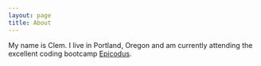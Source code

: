 ```yaml
---
layout: page
title: About
---
```


My name is Clem. I live in Portland, Oregon and am currently attending the excellent coding bootcamp [Epicodus](http://www.epicodus.com).
